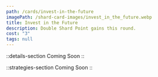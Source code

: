 ```yaml
---
path: /cards/invest-in-the-future
imagePath: /shard-card-images/invest_in_the_future.webp
title: Invest in the Future
description: Double Shard Point gains this round.
cost: "3"
tags: null
---
```


::details-section
Coming Soon
::

::strategies-section
Coming Soon
::
